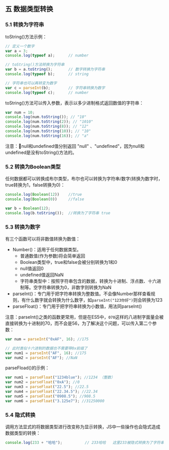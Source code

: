 ## 五 数据类型转换

### 5.1 转换为字符串

toString()方法示例：
```js
// 定义一个数字
var a = 3;                  
console.log(typeof a);      // number

// toString()方法转换为字符串
var b = a.toString();       // 数字转换为字符串
console.log(typeof b);      // string

// 字符串也可以再转变为数字
var c = parseInt(b);        // 字符串转换为数字
console.log(typeof c);      // number
```

toString()方法可以传入参数，表示以多少进制格式返回数值的字符串：
```js
var num = 10;
console.log(num.toString()); // "10"
console.log(num.toString(2)); // "1010"
console.log(num.toString(8)); // "12"
console.log(num.toString(10)); // "10"
console.log(num.toString(16)); // "a"
```

注意：null和undefined值分别返回 "null" 、"undefined"，因为null和undefined是没有toString()方法的。

### 5.2 转换为Boolean类型

任何数据都可以转换成布尔类型，布尔也可以转换为字符串/数字(转换为数字时，true转换为1，false转换为0)：
```js
console.log(Boolean(12))    //true
console.log(Boolean(0))     //false

var b = Boolean(12);
console.log(b.toString());  //转换为了字符串 true
```

### 5.3 转换为数字

有三个函数可以将非数值转换为数值：
- Number()：适用于任何数据类型。
  - 普通数值(作为参数)将会简单返回
  - Boolean类型中，true和false会被分别转换为1和0
  - null值返回0
  - undefined值返回NaN
  - 字符串类型中：按照字符串包含的数据，转换为十进制、浮点数、十六进制等。空字符串转换为0，非数字则转换为NaN
- parseInt()：专门用于把字符串转换为整数值。不会像Number那样查看规则，有什么数字就会转换为什么数字，如`parseInt("123你好")`则会转换为123
- parseFloat()：专门用于把字符串转换为小数值，用法同parseInt()

注意：parseInt()之类的函数更常用，但是在ES5中，`070`这样的八进制字面量会被直接转换为十进制的70，而不会是56，为了解决这个问题，可以传入第二个参数：
```js
var num = parseInt("0xAF", 16); //175

// 此时类似十六进制的数据也不需要带0x前缀了
var num1 = parseInt("AF", 16); //175
var num2 = parseInt("AF"); //NaN
``` 

parseFload()的示例：
```js
var num1 = parseFloat("1234blue"); //1234 （整数）
var num2 = parseFloat("0xA"); //0
var num3 = parseFloat("22.5"); //22.5
var num4 = parseFloat("22.34.5"); //22.34
var num5 = parseFloat("0908.5"); //908.5
var num6 = parseFloat("3.125e7"); //31250000
```

### 5.4 隐式转换

调用方法显式的将数据类型进行改变称为显示转换，JS中一些操作也会隐式造成数据类型的转换：
```js
console.log(233 + "哈哈");          // 233哈哈   这里233被隐式转换为了字符串
```